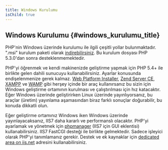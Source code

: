 ```yaml
---
title: Windows Kurulumu
isChild: true
---
```


## Windows Kurulumu {#windows_kurulumu_title}

PHP'nin Windows üzerinde kurulumu ile ilgili çeşitli yollar bulunmaktadır. ".msi" kurulum paketi olarak [indirebilirsiniz][php-downloads]. Bu kurulum dosyası PHP 5.3.0'dan sonra desteklenmemektedir.

PHP'yi öğrenmek ve kendi makinenizde geliştirme yapmak için PHP 5.4+ ile birlikte gelen dahili sunucuyu kullanabilirsiniz. Ayarlar konusunda endişelenmenize gerek kalmaz. [Web Platform Installer][wpi], 
[Zend Server CE][zsce], [XAMPP][xampp] ve [WAMP][wamp] gibi herşey içinde bir araç kullanırsanız bu sizin için Windows geliştirme ortamının kurulması ve çalıştırılması için hız katacaktır. Eğer Windows üzerinde geliştirirken Linux üzerinde yayınlıyorsanız, bu araçlar (üretim) yayınlama aşamasından biraz farklı sonuçlar doğurabilir, bu konuda dikkatli olun.

Eğer geliştirme ortamınız Windows iken Windows üzerinde yayınlayacaksanız, IIS7 daha kararlı ve performanslı olacaktır. PHP'yi ayarlamak ve yönetmek için [phpmanager][phpmanager] (IIS7 için GUI eklentisi) kullanabilirsiniz. IIS7 FastCGI desteği ile birlikte gelmektedir. Sadece işleyici olarak PHP'yi tanımlamanız gerekir. Destek ve ek kaynaklar için [dedicated area on iis.net][php-iis] adresini kullanabilirsiniz.

[php-downloads]: http://windows.php.net
[phpmanager]: http://phpmanager.codeplex.com/
[wpi]: http://www.microsoft.com/web/downloads/platform.aspx
[zsce]: http://www.zend.com/en/products/server-ce/
[xampp]: http://www.apachefriends.org/en/xampp.html
[wamp]: http://www.wampserver.com/
[php-iis]: http://php.iis.net/
